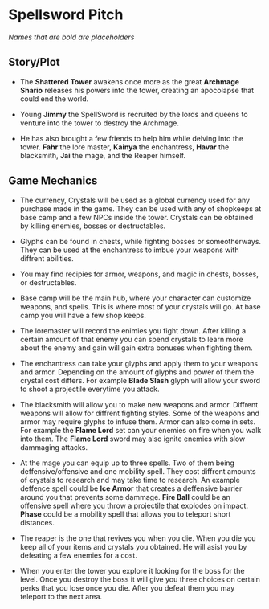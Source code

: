 # Spellsword Pitch

*Names that are bold are placeholders*

## Story/Plot

* The **Shattered Tower** awakens once more as the great **Archmage Shario** releases his powers into the tower,
creating an apocolapse that could end the world.

* Young **Jimmy** the SpellSword is recruited by the lords and queens to venture into the tower to destroy the Archmage.

* He has also brought a few friends to help him while delving into the tower. **Fahr** the lore master, **Kainya** the enchantress,
**Havar** the blacksmith, **Jai** the mage, and the Reaper himself.

## Game Mechanics

* The currency, Crystals will be used as a global currency used for any purchase made in the game. They can be used with any of shopkeeps at base camp and a few NPCs inside the tower. Crystals can be obtained by killing enemies, bosses or destructables.

* Glyphs can be found in chests, while fighting bosses or someotherways. They can be used at the enchantress to imbue your weapons with diffrent abilities.

* You may find recipies for armor, weapons, and magic in chests, bosses, or destructables.

* Base camp will be the main hub, where your character can customize weapons, and spells. This is where most of your crystals will go. 
At base camp you will have a few shop keeps. 

* The loremaster will record the enimies you fight down. After killing a certain amount of that enemy you can spend crystals to learn more about the enemy and gain will gain extra bonuses when fighting them. 

* The enchantress can take your glyphs and apply them to your weapons and armor. Depending on the amount of glyphs and power of them the crystal cost differs. For example **Blade Slash** glyph will allow your sword to shoot a projectile everytime you attack.

* The blacksmith will allow you to make new weapons and armor. Diffrent weapons will allow for diffrent fighting styles. Some of the weapons and armor may require glyphs to infuse them. Armor can also come in sets. For example the **Flame Lord** set can your enemies on fire when you walk into them. The **Flame Lord** sword may also ignite enemies with slow dammaging attacks.

* At the mage you can  equip up to three spells. Two of them being deffensive/offensive and one mobility spell. They cost
diffrent amounts of crystals to research and may take time to research. An example deffence spell could be **Ice Armor** that creates a deffensive barrier around you that prevents some dammage. **Fire Ball** could be an offensive spell where you throw a projectile that explodes on impact. **Phase** could be a mobility spell that allows you to teleport short distances.

* The reaper is the one that revives you when you die. When you die you keep all of your items and crystals you obtained. He will asist you by defeating a few enemies for a cost.

* When you enter the tower you explore it looking for the boss for the level. Once you destroy the boss it will give you three choices on certain perks that you lose once you die. After you defeat them you may teleport to the next area.
